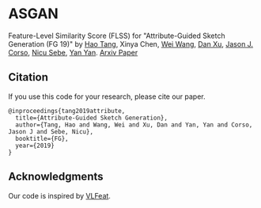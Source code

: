 # ASGAN
Feature-Level Similarity Score (FLSS) for "Attribute-Guided Sketch Generation (FG 19)" by [Hao Tang](http://disi.unitn.it/~hao.tang/), Xinya Chen, [Wei Wang](https://weiwangtrento.github.io/), [Dan Xu](http://www.robots.ox.ac.uk/~danxu/), [Jason J. Corso](http://web.eecs.umich.edu/~jjcorso/), [Nicu Sebe](http://disi.unitn.it/~sebe/), [Yan Yan](https://userweb.cs.txstate.edu/~y_y34/). [Arxiv Paper](https://arxiv.org/abs/1901.09774)

## Citation
If you use this code for your research, please cite our paper.

```
@inproceedings{tang2019attribute,
  title={Attribute-Guided Sketch Generation},
  author={Tang, Hao and Wang, Wei and Xu, Dan and Yan, Yan and Corso, Jason J and Sebe, Nicu},
  booktitle={FG},
  year={2019}
}

```

## Acknowledgments
Our code is inspired by [VLFeat](http://www.vlfeat.org/).
